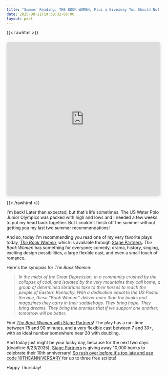 ```yaml
---
title: "Summer Reading: THE BOOK WOMEN, Plus a Giveaway You Should Not Miss!"
date: 2025-08-21T10:39:32-06:00
layout: post
---
```


{{< rawhtml >}}

<div style="position: relative; width: 100%; height: 0; padding-top: 100.0000%;
 padding-bottom: 0; box-shadow: 0 2px 8px 0 rgba(63,69,81,0.16); margin-top: 1.6em; margin-bottom: 0.9em; overflow: hidden;
 border-radius: 8px; will-change: transform;">
  <iframe loading="lazy" style="position: absolute; width: 100%; height: 100%; top: 0; left: 0; border: none; padding: 0;margin: 0;"
    src="https://www.canva.com/design/DAGwpT4DqQ8/V5KySfYNB5KqHMRq7RnzMg/watch?embed" allowfullscreen="allowfullscreen" allow="fullscreen">
  </iframe>
  </div>

  {{< /rawhtml >}}


I'm back! Later than expected, but that's life sometimes. The US Water Polo Junior Olympics was packed with high and lows and I needed a few weeks to put my head back together. But I couldn't finish off the summer without getting you my last two summer recommendations!

And so, today I'm recommending you read one of my very favorite plays today, [*The Book Women*](https://www.yourstagepartners.com/the-book-women), which is available through [Stage Partners](https://www.yourstagepartners.com/). *The Book Women* has something for everyone; comedy, drama, history, singing, exciting design possibilities, a large flexible cast, and even a small touch of romance.

Here's the synopsis for *The Book Women*:

>*In the midst of the Great Depression, in a community crushed by the collapse of coal, and isolated by the very mountains they call home, a group of determined librarians take to their horses to reach the people of Eastern Kentucky. With a dedication equal to the US Postal Service, these “Book Women'' deliver more than the books and magazines they carry in their saddlebags. They bring hope. They bring dreams. They bring the promise that if we support one another, tomorrow will be better.*

Find [*The Book Women* with Stage Partners](https://www.yourstagepartners.com/the-book-women)! The play has a run-time between 75 and 90 minutes, and a very flexible cast between 7 and 30+, with an ideal number somewhere near 20 with doubling.

And today just might be your lucky day, because for the next two days (deadline 8/23/2025), [Stage Partners](https://www.yourstagepartners.com/) is giving away 10,000 books to celebrate their 10th anniversary! [So rush over before it's too late and use code 10THEANNIVERSARY](https://www.yourstagepartners.com/) for up to three free scripts!

Happy Thursday!
